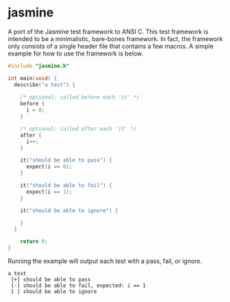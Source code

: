 # jasmine

A port of the Jasmine test framework to ANSI C.
This test framework is intended to be a minimalistic, bare-bones framework.
In fact, the framework only consists of a single header file that contains a few macros.
A simple example for how to use the framework is below.

~~~ c
#include "jasmine.h"

int main(void) {
  describe("a test") {
    
    /* optional: called before each 'it' */
    before {
      i = 0;
    }

    /* optional: called after each 'it' */
    after {
      i++;
    }

    it("should be able to pass") {
      expect(i == 0);
    }

    it("should be able to fail") {
      expect(i == 1);
    }

    it("should be able to ignore") {

    }
  }

	return 0;
}
~~~

Running the example will output each test with a pass, fail, or ignore.

```
a test
 [+] should be able to pass
 [-] should be able to fail, expected: i == 1
 [ ] should be able to ignore
```
